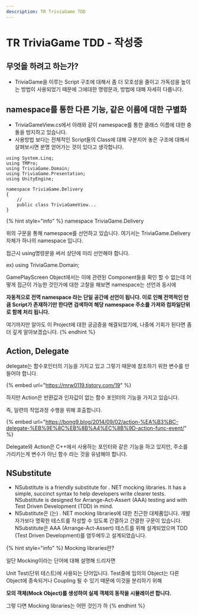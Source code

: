 ```yaml
---
description: TR TriviaGame TDD
---
```


# TR TriviaGame TDD - 작성중

## 무엇을 하려고 하는가?

* TriviaGame을 이루는 Script 구조에 대해서 좀 더 모호성을 줄이고 가독성을 높이는 방법이 사용되었기 때문에 그에대한 명령문과, 방법에 대해 자세히 다룹니다.

## namespace를 통한 다른 기능, 같은 이름에 대한 구별화

* TriviaGameView.cs에서 아래와 같이 namespace를 통한 클래스 이름에 대한 충돌을 방지하고 있습니다.
* 사용방법 보다는 전체적인 Script들의 Class에 대해 구분지어 놓은 구조에 대해서 살펴보시면 분명 얻어가는 것이 있다고 생각합니다.

```text
using System.Linq;
using TMPro;
using TriviaGame.Domain;
using TriviaGame.Presentation;
using UnityEngine;

namespace TriviaGame.Delivery
{
    // 
    public class TriviaGameView...
}
```

{% hint style="info" %}
namespace TriviaGame.Delivery

위의 구문을 통해 namespace를 선언하고 있습니다. 여기서는 TriviaGame.Delivery 자체가 하나의 namespace 입니다.

접근시 using명령문을 써서 상단에 미리 선언해야 합니다.

ex\) using TriviaGame.Domain;



GamePlayScreen Object에서는 이에 관련된 Component들을 확인 할 수 없는데 어떻게 접근이 가능한 것인가에 대한 고찰을 해보면 namespace는 선언과 동시에 

**자동적으로 전역 namespace 라는 단일 공간에 선언이 됩니다. 이로 인해 전역적인 만큼 Script가 존재하기만 한다면 검색하여 해당 namespace 주소를 가져와 컴파일단위로 함께 처리 됩니다.**

여기까지만 알아도 이 Project에 대한 궁금증을 해결되었기에, 나중에 기회가 된다면 좀 더 깊게 알아보겠습니다.
{% endhint %}

##  Action, Delegate

delegate는 함수포인터의 기능을 가지고 있고 그렇기 때문에 참조하기 위한 변수를 만들어야 합니다.

{% embed url="https://mrw0119.tistory.com/19" %}

하지만 Action은 반환값과 인자값이 없는 함수 포인터의 기능을 가지고 있습니다.

즉, 일련의 작업과정 수행을 위해 호출합니다.

{% embed url="https://bong9.blog/2014/09/02/action-%EA%B3%BC-delegate-%EB%9E%8C%EB%8B%A4%EC%8B%9D-action-func-event/" %}

Delegate와 Action은 C++에서 사용하는 포인터와 같은 기능을 하고 있지만, 주소를 가리키는게 변수가 아닌 함수 라는 것을 유념해야 합니다. 

## NSubstitute

* NSubstitute is a friendly substitute for . NET mocking libraries. It has a simple, succinct syntax to help developers write clearer tests. NSubstitute is designed for Arrange-Act-Assert \(AAA\) testing and with Test Driven Development \(TDD\) in mind.
* NSubstitute은 \(는\) . NET mocking libraries에 대한 친근한 대체품입니다. 개발자가보다 명확한 테스트를 작성할 수 있도록 간결하고 간결한 구문이 있습니다. NSubstitute은 AAA \(Arrange-Act-Assert\) 테스트를 위해 설계되었으며 TDD \(Test Driven Development\)를 염두에두고 설계되었습니다.

{% hint style="info" %}
Mocking libraries란?

일단 Mocking이라는 단어에 대해 설명해 드리자면

Unit Test\(단위 테스트\)에 사용되는 단어입니다. Test중에 임의의 Object는 다른 Object에 종속되거나 Coupling 될 수 있기 때문에 이것을 분리하기 위해 

**모의 객체\(Mock Object\)를  생성하여 실제 객체의 동작을 시뮬레이션 합니다.**

그렇 다면 Mocking libraries는 어떤 것인가 하
{% endhint %}

